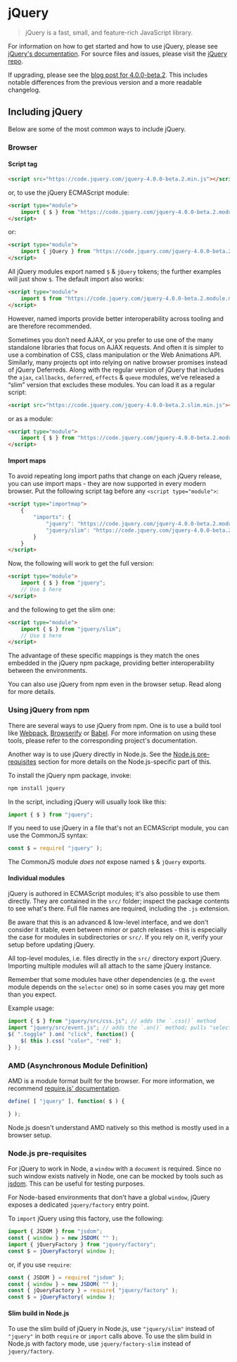 # jQuery

> jQuery is a fast, small, and feature-rich JavaScript library.

For information on how to get started and how to use jQuery, please see [jQuery's documentation](https://api.jquery.com/).
For source files and issues, please visit the [jQuery repo](https://github.com/jquery/jquery).

If upgrading, please see the [blog post for 4.0.0-beta.2](https://blog.jquery.com/2024/07/11/second-beta-of-jquery-4-0-0/). This includes notable differences from the previous version and a more readable changelog.

## Including jQuery

Below are some of the most common ways to include jQuery.

### Browser

#### Script tag

```html
<script src="https://code.jquery.com/jquery-4.0.0-beta.2.min.js"></script>
```

or, to use the jQuery ECMAScript module:

```html
<script type="module">
	import { $ } from "https://code.jquery.com/jquery-4.0.0-beta.2.module.min.js";
</script>
```

or:

```html
<script type="module">
	import { jQuery } from "https://code.jquery.com/jquery-4.0.0-beta.2.module.min.js";
</script>
```

All jQuery modules export named `$` & `jQuery` tokens; the further examples will just show `$`. The default import also works:

```html
<script type="module">
	import $ from "https://code.jquery.com/jquery-4.0.0-beta.2.module.min.js";
</script>
```

However, named imports provide better interoperability across tooling and are therefore recommended.

Sometimes you don’t need AJAX, or you prefer to use one of the many standalone libraries that focus on AJAX requests. And often it is simpler to use a combination of CSS, class manipulation or the Web Animations API. Similarly, many projects opt into relying on native browser promises instead of jQuery Deferreds. Along with the regular version of jQuery that includes the `ajax`, `callbacks`, `deferred`, `effects` & `queue` modules, we’ve released a “slim” version that excludes these modules. You can load it as a regular script:

```html
<script src="https://code.jquery.com/jquery-4.0.0-beta.2.slim.min.js"></script>
```

or as a module:

```html
<script type="module">
	import { $ } from "https://code.jquery.com/jquery-4.0.0-beta.2.module.slim.min.js";
</script>
```

#### Import maps

To avoid repeating long import paths that change on each jQuery release, you can use import maps - they are now supported in every modern browser. Put the following script tag before any `<script type="module">`:

```html
<script type="importmap">
	{
		"imports": {
			"jquery": "https://code.jquery.com/jquery-4.0.0-beta.2.module.min.js",
			"jquery/slim": "https://code.jquery.com/jquery-4.0.0-beta.2.module.slim.min.js"
		}
	}
</script>
```

Now, the following will work to get the full version:

```html
<script type="module">
	import { $ } from "jquery";
	// Use $ here
</script>
```

and the following to get the slim one:

```html
<script type="module">
	import { $ } from "jquery/slim";
	// Use $ here
</script>
```

The advantage of these specific mappings is they match the ones embedded in the jQuery npm package, providing better interoperability between the environments.

You can also use jQuery from npm even in the browser setup. Read along for more details.

### Using jQuery from npm

There are several ways to use jQuery from npm. One is to use a build tool like [Webpack](https://webpack.js.org/), [Browserify](https://browserify.org/) or [Babel](https://babeljs.io/). For more information on using these tools, please refer to the corresponding project's documentation.

Another way is to use jQuery directly in Node.js. See the [Node.js pre-requisites](#nodejs-pre-requisites) section for more details on the Node.js-specific part of this.

To install the jQuery npm package, invoke:

```sh
npm install jquery
```

In the script, including jQuery will usually look like this:

```js
import { $ } from "jquery";
```

If you need to use jQuery in a file that's not an ECMAScript module, you can use the CommonJS syntax:

```js
const $ = require( "jquery" );
```

The CommonJS module _does not_ expose named `$` & `jQuery` exports.

#### Individual modules

jQuery is authored in ECMAScript modules; it's also possible to use them directly. They are contained in the `src/` folder; inspect the package contents to see what's there. Full file names are required, including the `.js` extension.

Be aware that this is an advanced & low-level interface, and we don't consider it stable, even between minor or patch releases - this is especially the case for modules in subdirectories or `src/`. If you rely on it, verify your setup before updating jQuery.

All top-level modules, i.e. files directly in the `src/` directory export jQuery. Importing multiple modules will all attach to the same jQuery instance.

Remember that some modules have other dependencies (e.g. the `event` module depends on the `selector` one) so in some cases you may get more than you expect.

Example usage:

```js
import { $ } from "jquery/src/css.js"; // adds the `.css()` method
import "jquery/src/event.js"; // adds the `.on()` method; pulls "selector" as a dependency
$( ".toggle" ).on( "click", function() {
	$( this ).css( "color", "red" );
} );
```

### AMD (Asynchronous Module Definition)

AMD is a module format built for the browser. For more information, we recommend [require.js' documentation](https://requirejs.org/docs/whyamd.html).

```js
define( [ "jquery" ], function( $ ) {

} );
```

Node.js doesn't understand AMD natively so this method is mostly used in a browser setup.

### Node.js pre-requisites

For jQuery to work in Node, a `window` with a `document` is required. Since no such window exists natively in Node, one can be mocked by tools such as [jsdom](https://github.com/jsdom/jsdom). This can be useful for testing purposes.

For Node-based environments that don't have a global `window`, jQuery exposes a dedicated `jquery/factory` entry point.

To `import` jQuery using this factory, use the following:

```js
import { JSDOM } from "jsdom";
const { window } = new JSDOM( "" );
import { jQueryFactory } from "jquery/factory";
const $ = jQueryFactory( window );
```

or, if you use `require`:

```js
const { JSDOM } = require( "jsdom" );
const { window } = new JSDOM( "" );
const { jQueryFactory } = require( "jquery/factory" );
const $ = jQueryFactory( window );
```

#### Slim build in Node.js

To use the slim build of jQuery in Node.js, use `"jquery/slim"` instead of `"jquery"` in both `require` or `import` calls above. To use the slim build in Node.js with factory mode, use `jquery/factory-slim` instead of `jquery/factory`.
